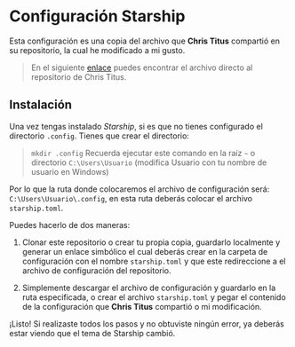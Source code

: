 # Configuración Starship

Esta configuración es una copia del archivo que **Chris Titus** compartió en su repositorio, la cual he modificado a mi gusto.

> En el siguiente [enlace](https://github.com/ChrisTitusTech/mybash/blob/main/starship.toml) puedes encontrar el archivo directo al repositorio de Chris Titus.

## Instalación
Una vez tengas instalado *Starship*, si es que no tienes configurado el directorio ``.config``. Tienes que crear el directorio:

> ``mkdir .config`` Recuerda ejecutar este comando en la raíz ``~`` o directorio ``C:\Users\Usuario`` (modifica Usuario con tu nombre de usuario en Windows)

Por lo que la ruta donde colocaremos el archivo de configuración será: ``C:\Users\Usuario\.config``, en esta ruta deberás colocar el archivo ``starship.toml``.

Puedes hacerlo de dos maneras:

1. Clonar este repositorio o crear tu propia copia, guardarlo localmente y generar un enlace simbólico el cual deberás crear en la carpeta de configuración con el nombre ``starship.toml`` y que este redireccione a el archivo de configuración del repositorio.

2. Simplemente descargar el archivo de configuración y guardarlo en la ruta especificada, o crear el archivo ``starship.toml`` y pegar el contenido de la configuración que **Chris Titus** compartió o mi modificación.

¡Listo! Si realizaste todos los pasos y no obtuviste ningún error, ya deberás estar viendo que el tema de Starship cambió.
